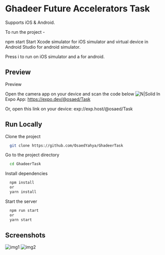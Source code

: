 
# Ghadeer Future Accelerators Task

Supports iOS & Android.

To run the project -

npm start
Start Xcode simulator for iOS simulator and virtual device in Android Studio for android simulator.

Press i to run on iOS simulator and a for android.



## Preview

Preview

Open the camera app on your device and scan the code below
![N|Solid](https://qr.expo.dev/expo-go?owner=osaed&slug=Task&releaseChannel=default&host=exp.host)
In Expo App: https://expo.dev/@osaed/Task

Or, open this link on your device: exp://exp.host/@osaed/Task
## Run Locally

Clone the project

```bash
  git clone https://github.com/OsaedYahya/GhadeerTask
```

Go to the project directory

```bash
  cd GhadeerTask
```

Install dependencies

```bash
  npm install
  or
  yarn install
```

Start the server

```bash
  npm run start
  or
  yarn start
```


## Screenshots
![img1](https://user-images.githubusercontent.com/69788216/222637888-6ac8bb8c-a5b2-4358-93cc-8528a24628f1.jpeg)
![img2](https://user-images.githubusercontent.com/69788216/222637895-f0c5fdd5-83c9-4430-9dd1-0e9ab955e478.jpeg)
